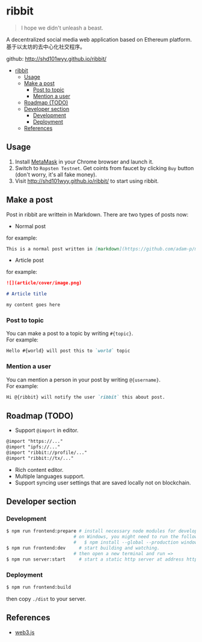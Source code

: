 # ribbit

> I hope we didn't unleash a beast.

A decentralized social media web application based on Ethereum platform.  
基于以太坊的去中心化社交程序。

github: http://shd101wyy.github.io/ribbit/

<!-- @import "[TOC]" {cmd="toc" depthFrom=1 depthTo=6 orderedList=false} -->

<!-- code_chunk_output -->

* [ribbit](#ribbit)
	* [Usage](#usage)
	* [Make a post](#make-a-post)
		* [Post to topic](#post-to-topic)
		* [Mention a user](#mention-a-user)
	* [Roadmap (TODO)](#roadmap-todo)
	* [Developer section](#developer-section)
		* [Development](#development)
		* [Deployment](#deployment)
	* [References](#references)

<!-- /code_chunk_output -->

## Usage

1.  Install [MetaMask](https://metamask.io/) in your Chrome browser and launch it.
2.  Switch to `Ropsten Testnet`. Get coints from faucet by clicking `Buy` button (don't worry, it's all fake money).
3.  Visit http://shd101wyy.github.io/ribbit/ to start using ribbit.

## Make a post

Post in ribbit are writtein in Markdown.
There are two types of posts now:

* Normal post

for example:

```markdown
This is a normal post written in [markdown](https://github.com/adam-p/markdown-here/wiki/Markdown-Cheatsheet).
```

* Article post

for example:

```markdown
![](article/cover/image.png)

# Article title

my content goes here
```

### Post to topic

You can make a post to a topic by writing `#{topic}`.  
For example:

```markdown
Hello #{world} will post this to `world` topic
```

### Mention a user

You can mention a person in your post by writing `@{username}`.  
For example:

```markdown
Hi @{ribbit} will notify the user `ribbit` this about post.
```

## Roadmap (TODO)

* Support `@import` in editor.

```markdown
@import "https://..."
@import "ipfs://..."
@import "ribbit://profile/..."
@import "ribbit://tx/..."
```

* Rich content editor.
* Multiple languages support.
* Support syncing user settings that are saved locally not on blockchain.

## Developer section

### Development

```bash
$ npm run frontend:prepare # install necessary node modules for development
                         # on Windows, you might need to run the following in advance:
                         #   $ npm install --global --production windows-build-tools
$ npm run frontend:dev     # start building and watching.
                         # then open a new terminal and run =>
$ npm run server:start     # start a static http server at address http://127.0.0.1:12345.
```

### Deployment

```bash
$ npm run frontend:build
```

then copy `./dist` to your server.

## References

* [web3.js](https://web3js.readthedocs.io/en/1.0/)
